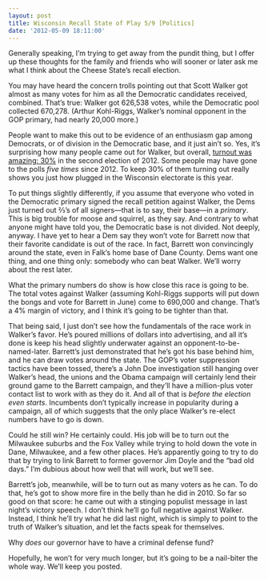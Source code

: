 ```yaml
---
layout: post
title: Wisconsin Recall State of Play 5/9 [Politics]
date: '2012-05-09 18:11:00'
---
```



Generally speaking, I’m trying to get away from the pundit thing, but I offer up these thoughts for the family and friends who will sooner or later ask me what I think about the Cheese State’s recall election.

You may have heard the concern trolls pointing out that Scott Walker got almost as many votes for him as all the Democratic candidates received, combined. That’s true: Walker got 626,538 votes, while the Democratic pool collected 670,278. (Arthur Kohl-Riggs, Walker’s nominal opponent in the GOP primary, had nearly 20,000 more.)

People want to make this out to be evidence of an enthusiasm gap among Democrats, or of division in the Democratic base, and it just ain’t so. Yes, it’s surprising how many people came out for Walker, but overall, [turnout was amazing: 30%](http://host.madison.com/wsj/news/local/govt-and-politics/elections/turnout-for-recall-primary-breaks-percent/article_0f214d70-99db-11e1-bf15-0019bb2963f4.html) in the second election of 2012. Some people may have gone to the polls *five times* since 2012. To keep 30% of them turning out really shows you just how plugged in the Wisconsin electorate is this year.

To put things slightly differently, if you assume that everyone who voted in the Democratic primary signed the recall petition against Walker, the Dems just turned out ⅔’s of all signers—that is to say, their base—in a *primary*. This is big trouble for moose and squirrel, as they say. And contrary to what anyone might have told you, the Democratic base is not divided. Not deeply, anyway. I have yet to hear a Dem say they won’t vote for Barrett now that their favorite candidate is out of the race. In fact, Barrett won convincingly around the state, even in Falk’s home base of Dane County. Dems want one thing, and one thing only: somebody who can beat Walker. We’ll worry about the rest later.

What the primary numbers do show is how close this race is going to be. The total votes against Walker (assuming Kohl-Riggs supports will put down the bongs and vote for Barrett in June) come to 690,000 and change. That’s a 4% margin of victory, and I think it’s going to be tighter than that.

That being said, I just don’t see how the fundamentals of the race work in Walker’s favor. He’s poured millions of dollars into advertising, and all it’s done is keep his head slightly underwater against an opponent-to-be-named-later. Barrett’s just demonstrated that he’s got his base behind him, and he can draw votes around the state. The GOP’s voter suppression tactics have been tossed, there’s a John Doe investigation still hanging over Walker’s head, the unions and the Obama campaign will certainly lend their ground game to the Barrett campaign, and they’ll have a million-plus voter contact list to work with as they do it. And all of that is *before the election even starts*. Incumbents don’t typically increase in popularity during a campaign, all of which suggests that the only place Walker’s re-elect numbers have to go is down.

Could he still win? He certainly could. His job will be to turn out the Milwaukee suburbs and the Fox Valley while trying to hold down the vote in Dane, Milwaukee, and a few other places. He’s apparently going to try to do that by trying to link Barrett to former governor Jim Doyle and the “bad old days.” I’m dubious about how well that will work, but we’ll see.

Barrett’s job, meanwhile, will be to turn out as many voters as he can. To do that, he’s got to show more fire in the belly than he did in 2010. So far so good on that score: he came out with a stinging populist message in last night’s victory speech. I don’t think he’ll go full negative against Walker. Instead, I think he’ll try what he did last night, which is simply to point to the truth of Walker’s situation, and let the facts speak for themselves.

Why *does* our governor have to have a criminal defense fund?

Hopefully, he won’t for very much longer, but it’s going to be a nail-biter the whole way. We’ll keep you posted.


